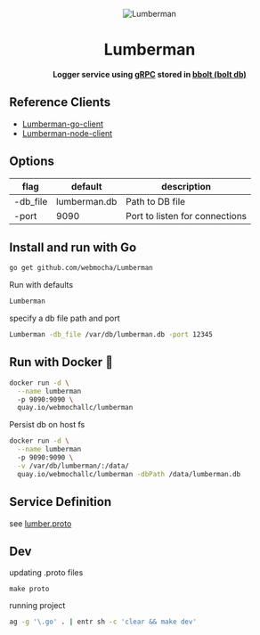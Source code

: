 <p align="center">
  <img src="https://user-images.githubusercontent.com/132562/63731121-1730de80-c823-11e9-8eda-b8b44056944a.png" alt="Lumberman" />
</p>

<h1 align="center">Lumberman</h1>

<p align="center">
  <strong>Logger service using <a href="https://grpc.io">gRPC</a> stored in <a href="https://github.com/etcd-io/bbolt">bbolt (bolt db)</a></strong>
</p>

## Reference Clients

- [Lumberman-go-client](https://github.com/webmocha/Lumberman-go-client)
- [Lumberman-node-client](https://github.com/webmocha/Lumberman-node-client)

## Options

| flag | default | description |
| ---- | ------- | ----------- |
| -db_file | lumberman.db | Path to DB file |
| -port | 9090 | Port to listen for connections |

## Install and run with Go

```sh
go get github.com/webmocha/Lumberman
```

Run with defaults
```sh
Lumberman
```

specify a db file path and port

```sh
Lumberman -db_file /var/db/lumberman.db -port 12345
```

## Run with Docker :whale:

```sh
docker run -d \
  --name lumberman
  -p 9090:9090 \
  quay.io/webmochallc/lumberman
```

Persist db on host fs

```sh
docker run -d \
  --name lumberman
  -p 9090:9090 \
  -v /var/db/lumberman/:/data/
  quay.io/webmochallc/lumberman -dbPath /data/lumberman.db
```

## Service Definition

see [lumber.proto](./lumber.proto)


## Dev

updating .proto files

```
make proto
```

running project

```sh
ag -g '\.go' . | entr sh -c 'clear && make dev'
```

